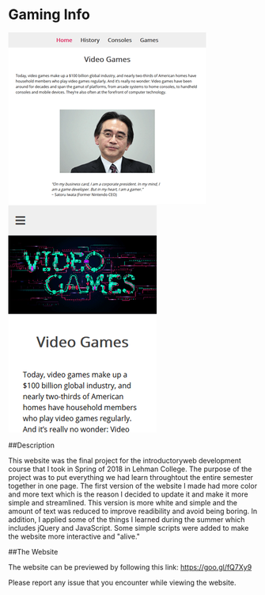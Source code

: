 # Gaming Info

![Website Preview](images/screenshot_desktop.png)
![Mobile version Preview](images/screenshot_mobile.png)

##Description

This website was the final project for the introductoryweb development course that I took in Spring of 2018 in Lehman College. The purpose of the project was to put everything we had learn throughtout the entire semester together in one page. The first version of the website I made had more color and more text which is the reason I decided to update it and make it more simple and streamlined. This version is more white and simple and the amount of text was reduced to improve readibility and avoid being boring. In addition, I applied some of the things I learned during the summer which includes jQuery and JavaScript. Some simple scripts were added to make the website more interactive and "alive."

##The Website

The website can be previewed by following this link: https://goo.gl/fQ7Xy9

Please report any issue that you encounter while viewing the website.
